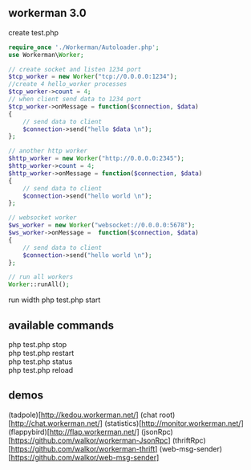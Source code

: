 ## workerman 3.0 
create test.php
```php
require_once './Workerman/Autoloader.php';
use Workerman\Worker;

// create socket and listen 1234 port
$tcp_worker = new Worker("tcp://0.0.0.0:1234");
//create 4 hello_worker processes
$tcp_worker->count = 4;
// when client send data to 1234 port
$tcp_worker->onMessage = function($connection, $data)
{
    // send data to client
    $connection->send("hello $data \n");
};

// another http worker
$http_worker = new Worker("http://0.0.0.0:2345");
$http_worker->count = 4;
$http_worker->onMessage = function($connection, $data)
{
    // send data to client
    $connection->send("hello world \n");
};

// websocket worker
$ws_worker = new Worker("websocket://0.0.0.0:5678");
$ws_worker->onMessage =  function($connection, $data)
{
    // send data to client
    $connection->send("hello world \n");
};

// run all workers
Worker::runAll();
```

run width
php test.php start

## available commands
php test.php stop  
php test.php restart  
php test.php status  
php test.php reload  

## demos
(tadpole)[http://kedou.workerman.net/]
(chat root)[http://chat.workerman.net/]
(statistics)[http://monitor.workerman.net/]
(flappybird)[http://flap.workerman.net/]
(jsonRpc)[https://github.com/walkor/workerman-JsonRpc]
(thriftRpc)[https://github.com/walkor/workerman-thrift]
(web-msg-sender)[https://github.com/walkor/web-msg-sender]


